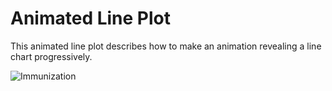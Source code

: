 # Animated Line Plot
This animated line plot describes how to make an animation revealing a line chart progressively.

![Immunization](https://github.com/Anup-droid/animated_line_plot/assets/61412144/8c1b5ef9-7fa0-43c2-92ed-0ccd7568da2c)

